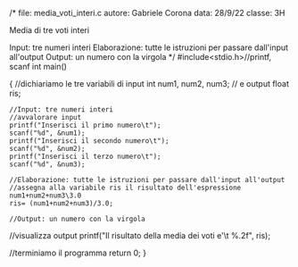 /* 
  file: media_voti_interi.c
  autore: Gabriele Corona
  data: 28/9/22
  classe: 3H
  
  Media di tre voti interi
  
  Input: tre numeri interi
  Elaborazione: tutte le istruzioni per passare dall'input all'output
  Output: un numero con la virgola 
*/
#include<stdio.h>//printf, scanf
int main()

{
	//dichiariamo le tre variabili di input
	int num1, num2, num3;
	// e output
	float ris;
	
	//Input: tre numeri interi
	//avvalorare input
	printf("Inserisci il primo numero\t");
	scanf("%d", &num1);
	printf("Inserisci il secondo numero\t");
	scanf("%d", &num2);
	printf("Inserisci il terzo numero\t");
	scanf("%d", &num3);
	
	//Elaborazione: tutte le istruzioni per passare dall'input all'output
	//assegna alla variabile ris il risultato dell'espressione num1+num2+num3\3.0
	ris= (num1+num2+num3)/3.0;
	
	//Output: un numero con la virgola 
   //visualizza output
   printf("Il risultato della media dei voti e'\t %.2f", ris);
   
   //terminiamo il programma
	return 0;
}
